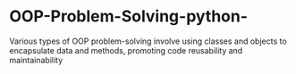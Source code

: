 # OOP-Problem-Solving-python-
Various types of OOP problem-solving involve using classes and objects to encapsulate data and methods, promoting code reusability and maintainability
